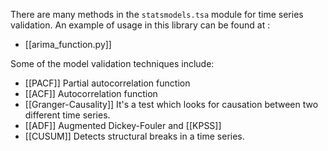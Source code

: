 There are many methods in the `statsmodels.tsa` module for time series validation. An example of usage in this library can be found at :

- [[arima_function.py]]

Some of the model validation techniques include:

- [[PACF]] Partial autocorrelation function
- [[ACF]] Autocorrelation function
- [[Granger-Causality]] It's a test which looks for causation between two different time series.
- [[ADF]] Augmented Dickey-Fouler and [[KPSS]]
- [[CUSUM]] Detects structural breaks in a time series.
